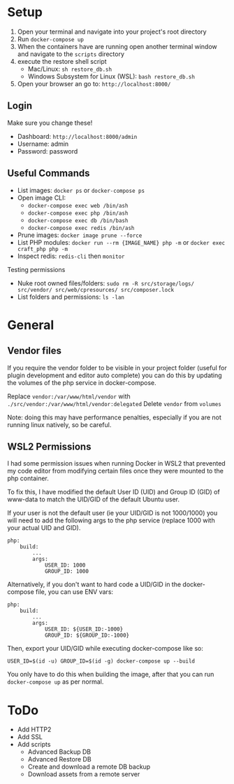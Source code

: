 # Setup
1. Open your terminal and navigate into your project's root directory 
2. Run `docker-compose up`
3. When the containers have are running open another terminal window and navigate to the `scripts` directory
4. execute the restore shell script
    * Mac/Linux: `sh restore_db.sh`
    * Windows Subsystem for Linux (WSL): `bash restore_db.sh`
5. Open your browser an go to: `http://localhost:8000/`

## Login
Make sure you change these!
* Dashboard: `http://localhost:8000/admin`
* Username: admin
* Password: password

## Useful Commands
* List images: `docker ps` or `docker-compose ps`
* Open image CLI: 
    * `docker-compose exec web /bin/ash`
    * `docker-compose exec php /bin/ash`
    * `docker-compose exec db /bin/bash`
    * `docker-compose exec redis /bin/ash`
* Prune images: `docker image prune --force`
* List PHP modules: `docker run --rm {IMAGE_NAME} php -m` or `docker exec craft_php php -m`
* Inspect redis: `redis-cli` then `monitor`

Testing permissions
* Nuke root owned files/folders: `sudo rm -R src/storage/logs/ src/vendor/ src/web/cpresources/ src/composer.lock`
* List folders and permissions: `ls -lan`

# General
## Vendor files
If you require the vendor folder to be visible in your project folder (useful for plugin development and editor auto complete) you can do this by updating the volumes of the php service in docker-compose.

Replace `vendor:/var/www/html/vendor` with `./src/vendor:/var/www/html/vendor:delegated` 
Delete `vendor` from `volumes`

Note: doing this may have performance penalties, especially if you are not running linux natively, so be careful.

## WSL2 Permissions
I had some permission issues when running Docker in WSL2 that prevented my code editor from modifying certain files once they were mounted to the php container.

To fix this, I have modified the default User ID (UID) and Group ID (GID) of www-data to match the UID/GID of the default Ubuntu user.

If your user is not the default user (ie your UID/GID is not 1000/1000) you will need to add the following args to the php service (replace 1000 with your actual UID and GID).

```
php:
    build:
        ...
        args:
            USER_ID: 1000
            GROUP_ID: 1000
```

Alternatively, if you don't want to hard code a UID/GID in the docker-compose file, you can use ENV vars:

```
php:
    build:
        ...
        args:
            USER_ID: ${USER_ID:-1000}
            GROUP_ID: ${GROUP_ID:-1000}
```

Then, export your UID/GID while executing docker-compose like so: 

`USER_ID=$(id -u) GROUP_ID=$(id -g) docker-compose up --build`

You only have to do this when building the image, after that you can run `docker-compose up` as per normal.

# ToDo
* Add HTTP2
* Add SSL
* Add scripts
    * Advanced Backup DB
    * Advanced Restore DB
    * Create and download a remote DB backup
    * Download assets from a remote server